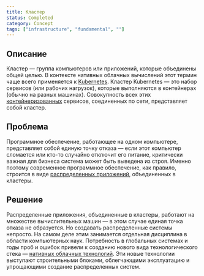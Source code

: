 ```yaml
---
title: Кластер
status: Completed
category: Concept
tags: ["infrastructure", "fundamental", ""]
---
```


## Описание

Кластер — группа компьютеров или приложений, которые объединены общей целью.
В контексте нативных облачных вычислений этот термин чаще всего применяется к [Kubernetes](/kubernetes/).
Кластер Kubernetes — это набор сервисов (или рабочих нагрузок), которые выполняются в контейнерах (обычно на разных машинах).
Совокупность всех этих [контейнеризованных](/containerization/) сервисов, соединенных по сети, представляет собой кластер.

## Проблема 

Программное обеспечение, работающее на одном компьютере, представляет собой единую точку отказа 
— если этот компьютер сломается или кто-то случайно отключит его питание, 
критически важная для бизнеса система может быть выведена из строя.
Именно поэтому современное программное обеспечение, как правило, строится в виде [распределенных приложений](/distributed-apps/), объединенных в кластеры.

## Решение

Распределенные приложения, объединенные в кластеры, работают на множестве вычислительных машин — в этом случае единая точка отказа не образуется.
Но создавать распределенные системы непросто. 
На самом деле этим занимается отдельная дисциплина в области компьютерных наук.
Потребность в глобальных системах и годы проб и ошибок привели к созданию нового вида технологического стека — [нативных облачных технологий](/cloud-native-tech/).
Эти новые технологии выступают строительными блоками, облегчающими эксплуатацию и упрощающими создание распределенных систем.
